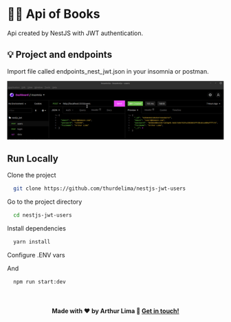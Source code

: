 # 🙆‍♂️ Api of Books

Api created by NestJS with JWT authentication. 

## 💡 Project and endpoints

Import file called endpoints_nest_jwt.json in your insomnia or postman.

<div align="center" >
  <img src="./nest_jwt.gif">
</div>


## Run Locally

Clone the project

```bash
  git clone https://github.com/thurdelima/nestjs-jwt-users
```

Go to the project directory

```bash
  cd nestjs-jwt-users
```

Install dependencies

```bash
  yarn install 
```

Configure .ENV vars

And

```bash
  npm run start:dev

```


<br/>

<h4 align="center">
  

Made with ♥   by Arthur Lima :wave: [Get in touch!](https://www.linkedin.com/in/arthur-lima-294ab0103/)
</h4>

